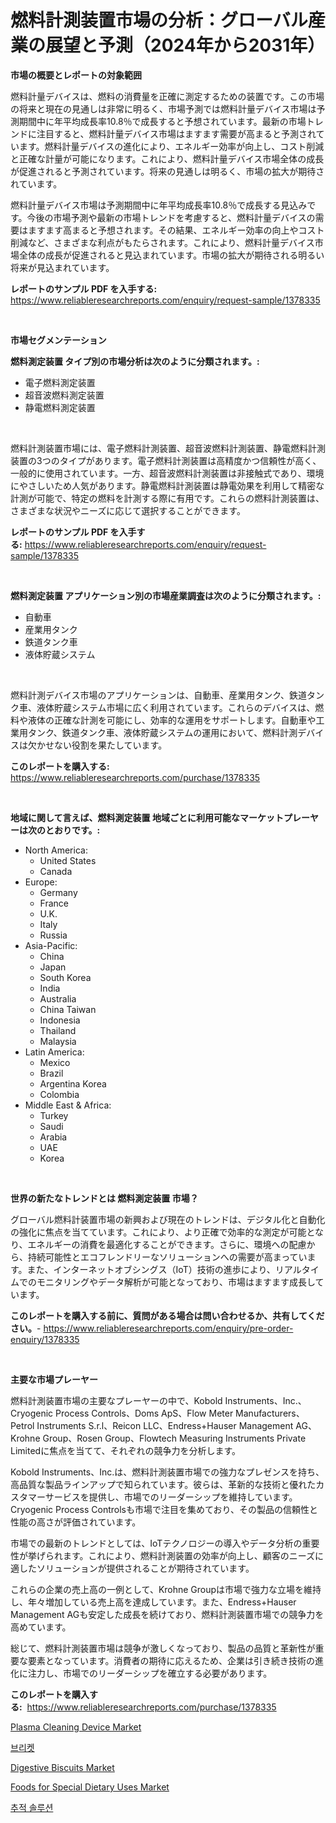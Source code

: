 <p><h1>燃料計測装置市場の分析：グローバル産業の展望と予測（2024年から2031年）</h1></p><p><strong>市場の概要とレポートの対象範囲</strong></p>
<p><p>燃料計量デバイスは、燃料の消費量を正確に測定するための装置です。この市場の将来と現在の見通しは非常に明るく、市場予測では燃料計量デバイス市場は予測期間中に年平均成長率10.8％で成長すると予想されています。最新の市場トレンドに注目すると、燃料計量デバイス市場はますます需要が高まると予測されています。燃料計量デバイスの進化により、エネルギー効率が向上し、コスト削減と正確な計量が可能になります。これにより、燃料計量デバイス市場全体の成長が促進されると予測されています。将来の見通しは明るく、市場の拡大が期待されています。</p><p>燃料計量デバイス市場は予測期間中に年平均成長率10.8％で成長する見込みです。今後の市場予測や最新の市場トレンドを考慮すると、燃料計量デバイスの需要はますます高まると予想されます。その結果、エネルギー効率の向上やコスト削減など、さまざまな利点がもたらされます。これにより、燃料計量デバイス市場全体の成長が促進されると見込まれています。市場の拡大が期待される明るい将来が見込まれています。</p></p>
<p><strong>レポートのサンプル PDF を入手する:</strong> <a href="https://www.reliableresearchreports.com/enquiry/request-sample/1378335">https://www.reliableresearchreports.com/enquiry/request-sample/1378335</a></p>
<p>&nbsp;</p>
<p><strong>市場セグメンテーション</strong></p>
<p><strong>燃料測定装置 タイプ別の市場分析は次のように分類されます。:</strong></p>
<p><ul><li>電子燃料測定装置</li><li>超音波燃料測定装置</li><li>静電燃料測定装置</li></ul></p>
<p>&nbsp;</p>
<p><p>燃料計測装置市場には、電子燃料計測装置、超音波燃料計測装置、静電燃料計測装置の3つのタイプがあります。電子燃料計測装置は高精度かつ信頼性が高く、一般的に使用されています。一方、超音波燃料計測装置は非接触式であり、環境にやさしいため人気があります。静電燃料計測装置は静電効果を利用して精密な計測が可能で、特定の燃料を計測する際に有用です。これらの燃料計測装置は、さまざまな状況やニーズに応じて選択することができます。</p></p>
<p><strong>レポートのサンプル PDF を入手する:</strong>&nbsp;<a href="https://www.reliableresearchreports.com/enquiry/request-sample/1378335">https://www.reliableresearchreports.com/enquiry/request-sample/1378335</a></p>
<p>&nbsp;</p>
<p><strong> 燃料測定装置 アプリケーション別の市場産業調査は次のように分類されます。:</strong></p>
<p><ul><li>自動車</li><li>産業用タンク</li><li>鉄道タンク車</li><li>液体貯蔵システム</li></ul></p>
<p>&nbsp;</p>
<p><p>燃料計測デバイス市場のアプリケーションは、自動車、産業用タンク、鉄道タンク車、液体貯蔵システム市場に広く利用されています。これらのデバイスは、燃料や液体の正確な計測を可能にし、効率的な運用をサポートします。自動車や工業用タンク、鉄道タンク車、液体貯蔵システムの運用において、燃料計測デバイスは欠かせない役割を果たしています。</p></p>
<p><strong>このレポートを購入する:</strong>&nbsp; <a href="https://www.reliableresearchreports.com/purchase/1378335">https://www.reliableresearchreports.com/purchase/1378335</a></p>
<p>&nbsp;</p>
<p><strong>地域に関して言えば、燃料測定装置 地域ごとに利用可能なマーケットプレーヤーは次のとおりです。:</strong></p>
<p><ul>
    <li>
        North America:
        <ul>
            <li>United States</li>
            <li>Canada</li>
        </ul>
    </li>
    <li>
        Europe:
        <ul>
            <li>Germany</li>
            <li>France</li>
            <li>U.K.</li>
            <li>Italy</li>
            <li>Russia</li>
        </ul>
    </li>
    <li>
        Asia-Pacific:
        <ul>
            <li>China</li>
            <li>Japan</li>
            <li>South Korea</li>
            <li>India</li>
            <li>Australia</li>
            <li>China Taiwan</li>
            <li>Indonesia</li>
            <li>Thailand</li>
            <li>Malaysia</li>
        </ul>
    </li>
    <li>
        Latin America:
        <ul>
            <li>Mexico</li>
            <li>Brazil</li>
            <li>Argentina Korea</li>
            <li>Colombia</li>
        </ul>
    </li>
    <li>
        Middle East & Africa:
        <ul>
            <li>Turkey</li>
            <li>Saudi</li>
            <li>Arabia</li>
            <li>UAE</li>
            <li>Korea</li>
        </ul>
    </li>
    </ul></p>
<p>&nbsp;</p>
<p><strong>世界の新たなトレンドとは 燃料測定装置 市場？</strong></p>
<p><p>グローバル燃料計装置市場の新興および現在のトレンドは、デジタル化と自動化の強化に焦点を当てています。これにより、より正確で効率的な測定が可能となり、エネルギーの消費を最適化することができます。さらに、環境への配慮から、持続可能性とエコフレンドリーなソリューションへの需要が高まっています。また、インターネットオブシングス（IoT）技術の進歩により、リアルタイムでのモニタリングやデータ解析が可能となっており、市場はますます成長しています。</p></p>
<p><strong>このレポートを購入する前に、質問がある場合は問い合わせるか、共有してください。</strong>- <a href="https://www.reliableresearchreports.com/enquiry/pre-order-enquiry/1378335">https://www.reliableresearchreports.com/enquiry/pre-order-enquiry/1378335</a></p>
<p>&nbsp;</p>
<p><strong>主要な市場プレーヤー</strong></p>
<p><p>燃料計測装置市場の主要なプレーヤーの中で、Kobold Instruments、Inc.、Cryogenic Process Controls、Doms ApS、Flow Meter Manufacturers、Petrol Instruments S.r.l、Reicon LLC、Endress+Hauser Management AG、Krohne Group、Rosen Group、Flowtech Measuring Instruments Private Limitedに焦点を当てて、それぞれの競争力を分析します。</p><p>Kobold Instruments、Inc.は、燃料計測装置市場での強力なプレゼンスを持ち、高品質な製品ラインアップで知られています。彼らは、革新的な技術と優れたカスタマーサービスを提供し、市場でのリーダーシップを維持しています。Cryogenic Process Controlsも市場で注目を集めており、その製品の信頼性と性能の高さが評価されています。</p><p>市場での最新のトレンドとしては、IoTテクノロジーの導入やデータ分析の重要性が挙げられます。これにより、燃料計測装置の効率が向上し、顧客のニーズに適したソリューションが提供されることが期待されています。</p><p>これらの企業の売上高の一例として、Krohne Groupは市場で強力な立場を維持し、年々増加している売上高を達成しています。また、Endress+Hauser Management AGも安定した成長を続けており、燃料計測装置市場での競争力を高めています。</p><p>総じて、燃料計測装置市場は競争が激しくなっており、製品の品質と革新性が重要な要素となっています。消費者の期待に応えるため、企業は引き続き技術の進化に注力し、市場でのリーダーシップを確立する必要があります。</p></p>
<p><strong>このレポートを購入する:</strong>&nbsp;&nbsp;<a href="https://www.reliableresearchreports.com/purchase/1378335">https://www.reliableresearchreports.com/purchase/1378335</a></p>
<p><p><a href="https://gentle-editor-9db.notion.site/Global-Plasma-Cleaning-Device-Market-by-Types-Applications-and-Major-Players-with-Regional-Growth-093c96c00a5a453c9c86b90dea25cdc4">Plasma Cleaning Device Market</a></p><p><a href="https://github.com/vs2869dizt0/Market-Research-Report-List-1/blob/main/8910593135.md">브리켓</a></p><p><a href="https://view.publitas.com/reportprime-1/digestive-biscuits-market-size-2024-2031-global-industrial-analysis-key-geographical-regions-market-share-top-key-players-product-types-and-forecast-research-report/">Digestive Biscuits Market</a></p><p><a href="https://view.publitas.com/reportprime-1/foods-for-special-dietary-uses-market-size-focuses-on-market-dynamics-in-depth-analysis-and-future-projections-of-its-market-forecasted-for-period-from-2024-to-2031/">Foods for Special Dietary Uses Market</a></p><p><a href="https://github.com/sougarounis/Market-Research-Report-List-3/blob/main/4664935134.md">추적 솔루션</a></p></p>